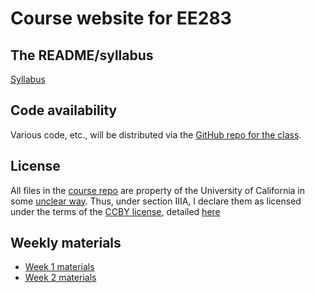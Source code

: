 # Course website for EE283

## The README/syllabus

[Syllabus](README.html)

## Code availability

Various code, etc., will be distributed via the [GitHub repo for the
class](http://github.com/thorntonlab/AdvancedInformatics2017).

## License

All files in the [course repo](http://github.com/thorntonlab/AdvancedInformatics2017) are property of the University of
California in some [unclear way](http://copyright.universityofcalifornia.edu/resources/ownership-course-materials.html).
Thus, under section IIIA, I declare them as licensed under the terms of the [CCBY license](https://creativecommons.org/licenses/by/4.0/), detailed [here](https://creativecommons.org/licenses/by/4.0/legalcode)

## Weekly materials

* [Week 1 materials](materials/week1.html)
* [Week 2 materials](materials/week2.html)
